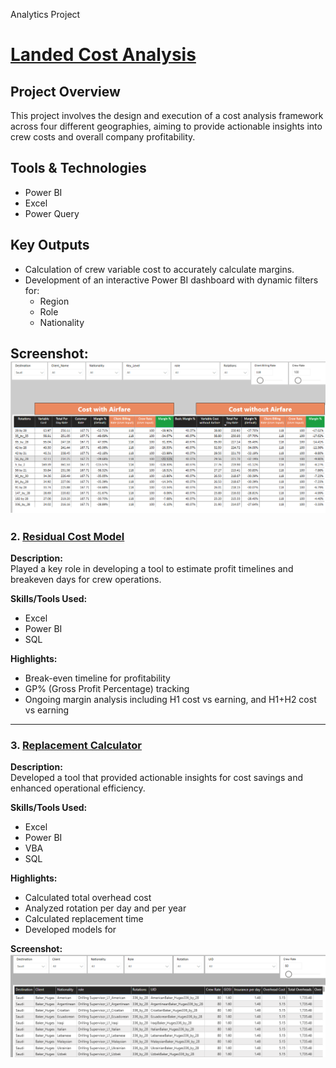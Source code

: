 Analytics Project
# [Landed Cost Analysis](Landed_Cost-Img)
## Project Overview
This project involves the design and execution of a cost analysis framework across four different geographies, aiming to provide actionable insights into crew costs and overall company profitability.

## Tools & Technologies
- Power BI
- Excel
- Power Query

## Key Outputs
- Calculation of crew variable cost to accurately calculate margins.
- Development of an interactive Power BI dashboard with dynamic filters for:
  - Region
  - Role
  - Nationality

**Screenshot:**  
![Replacement Calculator Screenshot](Landed_Cost-Img)
---

### 2. [Residual Cost Model](Residual_Cost-Img)

**Description:**  
Played a key role in developing a tool to estimate profit timelines and breakeven days for crew operations.

**Skills/Tools Used:**  
- Excel  
- Power BI  
- SQL  

**Highlights:**  
- Break-even timeline for profitability  
- GP% (Gross Profit Percentage) tracking  
- Ongoing margin analysis including H1 cost vs earning, and H1+H2 cost vs earning

---

### 3. [Replacement Calculator](Replacementcost.png)

**Description:**  
Developed a tool that provided actionable insights for cost savings and enhanced operational efficiency.

**Skills/Tools Used:**  
- Excel  
- Power BI  
- VBA  
- SQL  

**Highlights:**  
- Calculated total overhead cost  
- Analyzed rotation per day and per year  
- Calculated replacement time  
- Developed models for

**Screenshot:**  
![Replacement Calculator Screenshot](Replacementcost.png)
